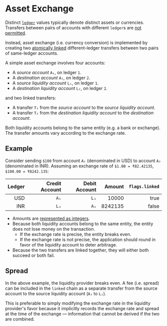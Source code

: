 # Asset Exchange

Distinct [`ledger`](../reference/accounts.md#ledger) values typically denote distinct assets
or currencies. Transfers between pairs of accounts with different `ledger`s are
[not permitted](../reference/operations/create_transfers.md#accounts_must_have_the_same_ledger).

Instead, asset exchange (i.e. currency conversion) is implemented by creating two
[atomically linked](../reference/transfers.md#flags.linked)
different-ledger transfers between two pairs of same-ledger accounts.

A simple asset exchange involves four accounts:

  - A _source account_ `A₁`, on ledger `1`.
  - A _destination account_ `A₂`, on ledger `2`.
  - A _source liquidity account_ `L₁`, on ledger `1`.
  - A _destination liquidity account_ `L₂`, on ledger `2`.

and two linked transfers:

  - A transfer `T₁` from the _source account_ to the _source liquidity account_.
  - A transfer `T₂` from the _destination liquidity account_ to the _destination account_.

Both liquidity accounts belong to the same entity (e.g. a bank or exchange).
The transfer amounts vary according to the exchange rate.

## Example

Consider sending `$100` from account `A₁` (denominated in USD) to account `A₂` (denominated in INR).
Assuming an exchange rate of `$1.00 = ₹82.42135`, `$100.00 = ₹8242.135`:

| Ledger | Credit Account | Debit Account |  Amount | `flags.linked` |
| -----: | -------------: | ------------: | ------: | -------------: |
|    USD |           `A₁` |          `L₁` |   10000 |           true |
|    INR |           `L₂` |          `A₂` | 8242135 |          false |

- Amounts are [represented as integers](./fractional-amounts.md).
- Because both liquidity accounts belong to the same entity, the entity does not lose money on
  the transaction.
  - If the exchange rate is precise, the entity breaks even.
  - If the exchange rate is not precise, the application should round in favor of the liquidity
    account to deter arbitrage.
- Because the two transfers are linked together, they will either both succeed or both fail.

## Spread

In the above example, the liquidity provider breaks even. A fee (i.e. spread) can be included in the
`linked` chain as a separate transfer from the source account to the source liquidity account
(`A₁` to `L₁`).

This is preferable to simply modifying the exchange rate in the liquidity provider's favor because
it implicitly records the exchange rate and spread at the time of the exchange — information that
cannot be derived if the two are combined.
